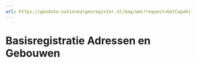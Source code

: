 ```yaml
---
url: https://geodata.nationaalgeoregister.nl/bag/wms?request=GetCapabilities
---
```


# Basisregistratie Adressen en Gebouwen
